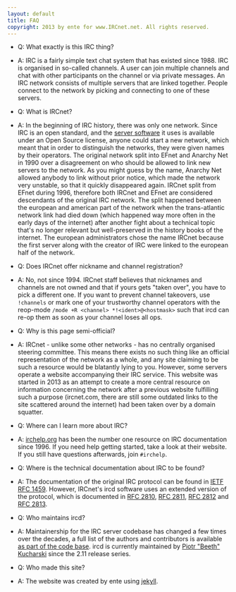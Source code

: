 ```yaml
---
layout: default
title: FAQ
copyright: 2013 by ente for www.IRCnet.net. All rights reserved.
---
```

* Q: What exactly is this IRC thing?
* A: IRC is a fairly simple text chat system that has existed since 1988. IRC is
  organised in so-called channels. A user can join multiple channels and chat
  with other participants on the channel or via private messages. An IRC
  network consists of multiple servers that are linked together. People connect
  to the network by picking and connecting to one of these servers.

* Q: What is IRCnet?
* A: In the beginning of IRC history, there was only one network. Since IRC is
  an open standard, and the [server software][ircd] it uses is available under
  an Open Source license, anyone could start a new network, which meant that in
  order to distinguish the networks, they were given names by their operators.
  The original network split into EFnet and Anarchy Net in 1990 over a
  disagreement on who should be allowed to link new servers to the network. As
  you might guess by the name, Anarchy Net allowed anybody to link without prior
  notice, which made the network very unstable, so that it quickly disappeared
  again. IRCnet split from EFnet during 1996, therefore both IRCnet and EFnet
  are considered descendants of the original IRC network. The split happened
  between the european and american part of the network when the trans-atlantic
  network link had died down (which happened way more often in the early days of
  the internet) after another fight about a technical topic that's no longer
  relevant but well-preserved in the history books of the internet. The european
  administrators chose the name IRCnet because the first server along with the
  creator of IRC were linked to the european half of the network.

* Q: Does IRCnet offer nickname and channel registration?
* A: No, not since 1994. IRCnet staff believes that nicknames and channels are
  not owned and that if yours gets "taken over", you have to pick a different
  one. If you want to prevent channel takeovers, use `!channels` or mark one of
  your trustworthy channel operators with the reop-mode `/mode +R <channel>
  *!<ident>@<hostmask>` such that ircd can re-op them as soon as your channel
  loses all ops.

* Q: Why is this page semi-official?
* A: IRCnet - unlike some other networks - has no centrally organised steering
  committee. This means there exists no such thing like an official
  representation of the network as a whole, and any site claiming to be such a
  resource would be blatantly lying to you. However, some servers operate a
  website accompanying their IRC service. This website was started in 2013 as an
  attempt to create a more central resource on information concerning the
  network after a previous website fulfilling such a purpose (ircnet.com, there
  are still some outdated links to the site scattered around the internet) had
  been taken over by a domain squatter.

* Q: Where can I learn more about IRC?
* A: [irchelp.org](http://irchelp.org) has been the number one resource on IRC
  documentation since 1996. If you need help getting started, take a look at
  their website. If you still have questions afterwards, join `#irchelp`.

* Q: Where is the technical documentation about IRC to be found?
* A: The documentation of the original IRC protocol can be found in [IETF RFC
  1459][rfc1459]. However, IRCnet's ircd software uses an extended version of
  the protocol, which is documented in [RFC 2810][rfc2810], [RFC 2811][rfc2811],
  [RFC 2812][rfc2812] and [RFC 2813][rfc2813].

* Q: Who maintains ircd?
* A: Maintainership for the IRC server codebase has changed a few times over
  the decades, a full list of the authors and contributors is available [as part
  of the code base][ircd_authors]. ircd is currently maintained by [Piotr
  "Beeth" Kucharski][Beeth] since the 2.11 release series.

* Q: Who made this site?
* A: The website was created by ente using [jekyll][jekyll].

[rfc1459]: http://tools.ietf.org/html/rfc1459.html
[rfc2810]: http://tools.ietf.org/html/rfc2810.html
[rfc2811]: http://tools.ietf.org/html/rfc2811.html
[rfc2812]: http://tools.ietf.org/html/rfc2812.html
[rfc2813]: http://tools.ietf.org/html/rfc2813.html
[ircd]: http://www.irc.org/ftp/irc/org/
[jekyll]: https://github.com/mojombo/jekyll
[Beeth]: http://42.pl/
[ircd_authors]: http://www.irc.org/ftp/irc/org/irc2.11.2p3/doc/Authors
